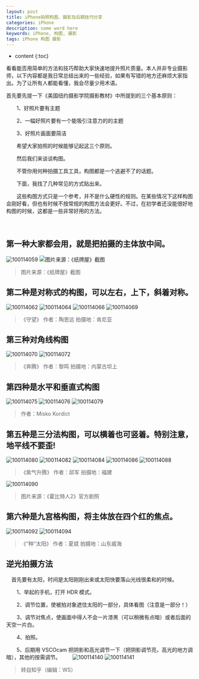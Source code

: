 ```yaml
---
layout: post
title: iPhone拍照构图、摄影及后期技巧分享
categories: iPhone
description: some word here
keywords: iPhone, 构图, 摄影
tags: iPhone 构图 摄影 
---
```

* content
{:toc}

看看能否用简单的方法和技巧帮助大家快速地提升照片质量。本人并非专业摄影师，以下内容都是我日常总结出来的一些经验，如果有写错的地方还麻烦大家指出。为了让所有人都能看懂，我会尽量少用术语。

首先要先提一下《美国纽约摄影学院摄影教材》中所提到的三个基本原则：

　　1、好照片要有主题

　　2、一幅好照片要有一个能吸引注意力的的主题

　　3、好照片画面要简洁

　　希望大家拍照的时候能够记起这三个原则。

　　然后我们来谈谈构图。

　　不管你用何种拍摄工具工具，构图都是一个逃避不了的话题。

　　下面，我找了几种常见的方式贴出来。

　　这些构图方式只是一个参考，并不是什么硬性的规则。在某些情况下这样构图会刚好看，但也有时候不按常规的构图方法会更好。不过，在初学者还没能很好地构图的时候，这都是一些非常好用的方法。





　　
## 第一种大家都会用，就是把拍摄的主体放中间。
![100114059](/media/100114059.jpg)
![图片来源：《纸牌屋》截图](/media/100114061.jpg)

> 图片来源：《纸牌屋》截图

## 第二种是对称式的构图，可以左右，上下，斜着对称。
![100114062](/media/100114062-1.jpg)
![100114064](/media/100114064-1.jpg)
![100114066](/media/100114066-1.jpg)
![100114069](/media/100114069-1.jpg)
> 《守望》 作者：陶思远 拍摄地：肯尼亚 

## 第三种对角线构图
![100114070](/media/100114070.jpg)
![100114072](/media/100114072.jpg)

> 《奔腾》 作者：黎鸣 拍摄地：内蒙古坝上 

## 第四种是水平和垂直式构图
![100114075](/media/100114075.jpg)
![100114076](/media/100114076.jpg)
![100114079](/media/100114079.jpg)
> 作者：Misko Kordict

## 第五种是三分法构图，可以横着也可竖着。特别注意，地平线不要歪!
![100114080](/media/100114080.jpg)
![100114082](/media/100114082.jpg)
![100114084](/media/100114084.jpg)
![100114086](/media/100114086.jpg)
![100114088](/media/100114088.jpg)
> 《紫气升腾》 作者：邱军 拍摄地：福建

![100114090](/media/100114090.jpg)
> 图片来源：《霍比特人2》官方剧照

## 第六种是九宫格构图，将主体放在四个红的焦点。
![100114092](/media/100114092.jpg)
![100114094](/media/100114094.jpg)
> 《“种”太阳》 作者：夏斌 拍摄地：山东威海 

## 逆光拍摄方法
　首先要有太阳，时间是太阳刚刚出来或太阳快要落山光线很柔和的时候。

　　1、举起的手机，打开 HDR 模式。

　　2、调节位置，使被拍对象遮住太阳的一部分，具体看图（注意是一部分！）

　　3、调节对焦点，使画面中得人不会一片漆黑（可以稍微有点暗）或者后面的天空一片白。

　　4、拍照。

　　5、后期用 VSCOcam 把阴影和高光调节一下（把阴影调节亮，高光的地方调暗），其他的按需调节。
　　![100114140](/media/100114140.jpg)
![100114141](/media/100114141.jpg)
> 转自知乎（编辑：WS）









